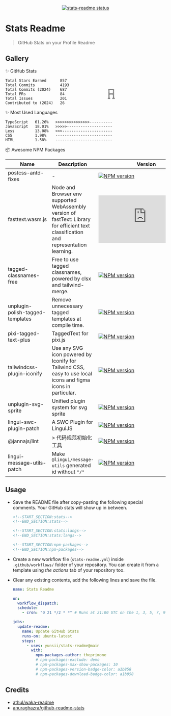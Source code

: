 <p align="center">
  <a href="https://github.com/yunsii/stats-readme/actions"><img alt="stats-readme status" src="https://github.com/yunsii/stats-readme/workflows/build-test/badge.svg"></a>
</p>

# Stats Readme

> GitHub Stats on your Profile Readme

## Gallery

✨ GitHub Stats

<!--START_SECTION:stats-->

```text
Total Stars Earned      857
Total Commits           4193
Total Commits (2024)    687                  ╔═╗
Total PRs               84                   ╠═╣
Total Issues            201                  ╩ ╩
Contributed to (2024)   26
```

<!--END_SECTION:stats-->

✨ Most Used Languages

<!--START_SECTION:stats:langs-->

```text
TypeScript   61.26%   >>>>>>>>>>>>>>>----------
JavaScript   18.01%   >>>>>--------------------
Less         13.08%   >>>----------------------
CSS          1.98%    -------------------------
HTML         1.58%    -------------------------
```

<!--END_SECTION:stats:langs-->

📦 Awesome NPM Packages

<!--START_SECTION:npm-packages-->


| Name | Description | Version | Downloads |
| ---- | ----------- | ------- | --------- |
| postcss-antd-fixes | - | [![NPM version](https://img.shields.io/npm/v/postcss-antd-fixes?color=a1b858)](https://www.npmjs.com/package/postcss-antd-fixes) | [![Download monthly](https://img.shields.io/npm/dm/postcss-antd-fixes.svg?color=a1b858)](https://www.npmjs.com/package/postcss-antd-fixes) |
| fasttext.wasm.js | Node and Browser env supported WebAssembly version of fastText: Library for efficient text classification and representation learning. | [![NPM version](https://img.shields.io/npm/v/fasttext.wasm.js?color=a1b858)](https://www.npmjs.com/package/fasttext.wasm.js) | [![Download monthly](https://img.shields.io/npm/dm/fasttext.wasm.js.svg?color=a1b858)](https://www.npmjs.com/package/fasttext.wasm.js) |
| tagged-classnames-free | Free to use tagged classnames, powered by clsx and tailwind-merge. | [![NPM version](https://img.shields.io/npm/v/tagged-classnames-free?color=a1b858)](https://www.npmjs.com/package/tagged-classnames-free) | [![Download monthly](https://img.shields.io/npm/dm/tagged-classnames-free.svg?color=a1b858)](https://www.npmjs.com/package/tagged-classnames-free) |
| unplugin-polish-tagged-templates | Remove unnecessary tagged templates at compile time. | [![NPM version](https://img.shields.io/npm/v/unplugin-polish-tagged-templates?color=a1b858)](https://www.npmjs.com/package/unplugin-polish-tagged-templates) | [![Download monthly](https://img.shields.io/npm/dm/unplugin-polish-tagged-templates.svg?color=a1b858)](https://www.npmjs.com/package/unplugin-polish-tagged-templates) |
| pixi-tagged-text-plus | TaggedText for pixi.js | [![NPM version](https://img.shields.io/npm/v/pixi-tagged-text-plus?color=a1b858)](https://www.npmjs.com/package/pixi-tagged-text-plus) | [![Download monthly](https://img.shields.io/npm/dm/pixi-tagged-text-plus.svg?color=a1b858)](https://www.npmjs.com/package/pixi-tagged-text-plus) |
| tailwindcss-plugin-iconify | Use any SVG icon powered by Iconify for Tailwind CSS, easy to use local icons and figma icons in particular. | [![NPM version](https://img.shields.io/npm/v/tailwindcss-plugin-iconify?color=a1b858)](https://www.npmjs.com/package/tailwindcss-plugin-iconify) | [![Download monthly](https://img.shields.io/npm/dm/tailwindcss-plugin-iconify.svg?color=a1b858)](https://www.npmjs.com/package/tailwindcss-plugin-iconify) |
| unplugin-svg-sprite | Unified plugin system for svg sprite | [![NPM version](https://img.shields.io/npm/v/unplugin-svg-sprite?color=a1b858)](https://www.npmjs.com/package/unplugin-svg-sprite) | [![Download monthly](https://img.shields.io/npm/dm/unplugin-svg-sprite.svg?color=a1b858)](https://www.npmjs.com/package/unplugin-svg-sprite) |
| lingui-swc-plugin-patch | A SWC Plugin for LinguiJS | [![NPM version](https://img.shields.io/npm/v/lingui-swc-plugin-patch?color=a1b858)](https://www.npmjs.com/package/lingui-swc-plugin-patch) | [![Download monthly](https://img.shields.io/npm/dm/lingui-swc-plugin-patch.svg?color=a1b858)](https://www.npmjs.com/package/lingui-swc-plugin-patch) |
| @jannajs/lint | > 代码规范初始化工具 | [![NPM version](https://img.shields.io/npm/v/@jannajs/lint?color=a1b858)](https://www.npmjs.com/package/@jannajs/lint) | [![Download monthly](https://img.shields.io/npm/dm/@jannajs/lint.svg?color=a1b858)](https://www.npmjs.com/package/@jannajs/lint) |
| lingui-message-utils-patch | Make `@lingui/message-utils` generated id without `"/"` | [![NPM version](https://img.shields.io/npm/v/lingui-message-utils-patch?color=a1b858)](https://www.npmjs.com/package/lingui-message-utils-patch) | [![Download monthly](https://img.shields.io/npm/dm/lingui-message-utils-patch.svg?color=a1b858)](https://www.npmjs.com/package/lingui-message-utils-patch) |


<!--END_SECTION:npm-packages-->

## Usage

- Save the README file after copy-pasting the following special comments. Your GitHub stats will show up in between.

  ```md
  <!--START_SECTION:stats-->
  <!--END_SECTION:stats-->

  <!--START_SECTION:stats:langs-->
  <!--END_SECTION:stats:langs-->

  <!--START_SECTION:npm-packages-->
  <!--END_SECTION:npm-packages-->
  ```

- Create a new workflow file (`stats-readme.yml`) inside `.github/workflows/` folder of your repository. You can create it from a template using *the actions* tab of your repository too.
- Clear any existing contents, add the following lines and save the file.

  ```yml
  name: Stats Readme

  on:
    workflow_dispatch:
    schedule:
      - cron: "0 21 */2 * *" # Runs at 21:00 UTC on the 1, 3, 5, 7, 9, 11, 13, 15, 17, 19, 21, 23, 25, 27, 29 and 31st of every month

  jobs:
    update-readme:
      name: Update GitHub Stats
      runs-on: ubuntu-latest
      steps:
        - uses: yunsii/stats-readme@main
          with:
            npm-packages-author: theprimone
            # npm-packages-exclude: demo
            # npm-packages-max-show-packages: 10
            # npm-packages-version-badge-color: a1b858
            # npm-packages-download-badge-color: a1b858
  ```


## Credits

- [athul/waka-readme](https://github.com/athul/waka-readme)
- [anuraghazra/github-readme-stats](https://github.com/anuraghazra/github-readme-stats)
